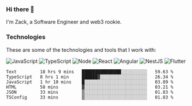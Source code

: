 ### Hi there 👋
I'm Zack, a Software Engineer and web3 rookie.

### Technologies
These are some of the technologies and tools that I work with:

![JavaScript](https://img.shields.io/badge/JavaScript-323330.svg?logo=javascript&logoColor=F7DF1E) 
![TypeScript](https://img.shields.io/badge/TypeScript-007ACC.svg?logo=typescript&logoColor=white) 
![Node](https://img.shields.io/badge/Node.js-43853D.svg?logo=node.js&logoColor=white)
![React](https://img.shields.io/badge/React-20232a.svg?logo=react&logoColor=61DAFB) 
![Angular](https://img.shields.io/badge/Angular-E23237.svg?logo=angularjs&logoColor=white)
![NestJS](https://img.shields.io/badge/NestJS-E0234E?logo=nestjs&logoColor=white)
![Flutter](https://img.shields.io/badge/Flutter-02569B.svg?logo=flutter&logoColor=white)

<!--START_SECTION:waka-->

```text
Text         18 hrs 9 mins   ███████████████░░░░░░░░░░   59.63 %
TypeScript   8 hrs 1 min     ██████▓░░░░░░░░░░░░░░░░░░   26.34 %
JavaScript   1 hr 10 mins    █░░░░░░░░░░░░░░░░░░░░░░░░   03.89 %
HTML         58 mins         ▓░░░░░░░░░░░░░░░░░░░░░░░░   03.21 %
JSON         33 mins         ▒░░░░░░░░░░░░░░░░░░░░░░░░   01.83 %
TSConfig     33 mins         ▒░░░░░░░░░░░░░░░░░░░░░░░░   01.83 %
```

<!--END_SECTION:waka-->
